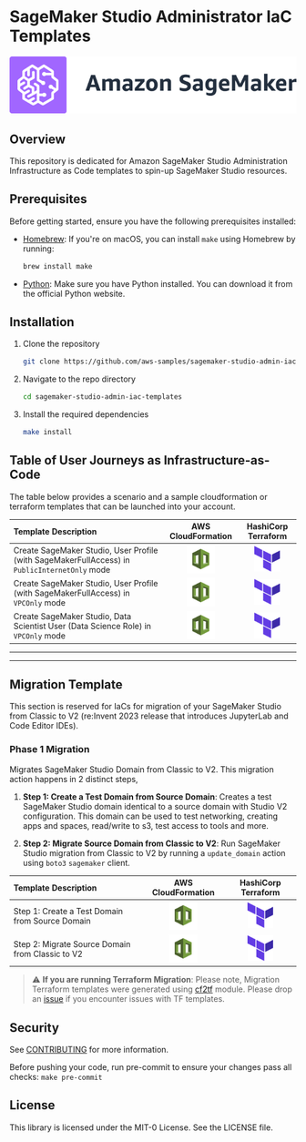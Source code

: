 # SageMaker Studio Administrator IaC Templates

![Studio Banner](./media/sagemaker-banner.png)

## Overview

This repository is dedicated for Amazon SageMaker Studio Administration Infrastructure as Code templates to spin-up SageMaker Studio resources.

## Prerequisites

Before getting started, ensure you have the following prerequisites installed:

- [Homebrew](https://brew.sh/): If you're on macOS, you can install `make` using Homebrew by running:
  ```bash
  brew install make
  ```
- [Python](https://www.python.org/): Make sure you have Python installed. You can download it from the official Python website.


## Installation

 1. Clone the repository
    ```bash
    git clone https://github.com/aws-samples/sagemaker-studio-admin-iac-templates.git
2. Navigate to the repo directory
    ```bash
    cd sagemaker-studio-admin-iac-templates
3. Install the required dependencies
    ```bash
    make install
## Table of User Journeys as Infrastructure-as-Code

The table below provides a scenario and a sample cloudformation or terraform templates that can be launched into your account.



| Template Description      | AWS CloudFormation | HashiCorp Terraform |
| :------------------------ | :-----------:  | :--------:|
| Create SageMaker Studio, User Profile (with SageMakerFullAccess) in `PublicInternetOnly` mode     | [<img src="./media/cfnicon.jpg" width="50" height="50" />](./src-cloudformation-iac/create-studio-and-user-internet-only.yaml)       | [<img src="./media/tficon.png" width="45" height="45" />](./src-terraform-iac/create-studio-and-user-internet-only.tf)       |
| Create SageMaker Studio, User Profile (with SageMakerFullAccess) in `VPCOnly` mode  |  [<img src="./media/cfnicon.jpg" width="50" height="50" />](./src-cloudformation-iac/create-studio-and-user-vpc-only.yaml)        | [<img src="./media/tficon.png" width="45" height="45" />](./src-terraform-iac/create-studio-and-user-vpc-only.tf)       |
| Create SageMaker Studio, Data Scientist User (Data Science Role) in `VPCOnly` mode  |  [<img src="./media/cfnicon.jpg" width="50" height="50" />](./src-cloudformation-iac/create-studio-and-datascientist-vpc-only.yaml)        | [<img src="./media/tficon.png" width="45" height="45" />](./src-terraform-iac/create-studio-and-datascientist-vpc-only.tf)       |


---
---


## Migration Template

This section is reserved for IaCs for migration of your SageMaker Studio from Classic to V2 (re:Invent 2023 release that introduces JupyterLab and Code Editor IDEs).

### Phase 1 Migration

Migrates SageMaker Studio Domain from Classic to V2. This migration action happens in 2 distinct steps,

1. **Step 1: Create a Test Domain from Source Domain**: Creates a test SageMaker Studio domain identical to a source domain with Studio V2 configuration. This domain can be used to test networking, creating apps and spaces, read/write to s3, test access to tools and more.

2. **Step 2: Migrate Source Domain from Classic to V2**: Run SageMaker Studio migration from Classic to V2 by running a `update_domain` action using `boto3` `sagemaker` client.


| Template Description      | AWS CloudFormation | HashiCorp Terraform |
| :------------------------ | :-----------:  | :--------:|
| Step 1: Create a Test Domain from Source Domain     | [<img src="./media/cfnicon.jpg" width="50" height="50" />](./src-cloudformation-iac/studio-classic-to-studio-v2/create-testdomain-from-srcdomain.yaml)       | [<img src="./media/tficon.png" width="45" height="45" />](./src-terraform-iac/studio-classic-to-studio-v2/create-testdomain-from-srcdomain.tf)       |
| Step 2: Migrate Source Domain from Classic to V2    | [<img src="./media/cfnicon.jpg" width="50" height="50" />](./src-cloudformation-iac/studio-classic-to-studio-v2/migrate-srcdomain-from-classic-to-v2.yaml)       | [<img src="./media/tficon.png" width="45" height="45" />](./src-terraform-iac/studio-classic-to-studio-v2/migrate-srcdomain-from-classic-to-v2.tf)       |


> :warning: **If you are running Terraform Migration**: Please note, Migration Terraform templates were generated using [cf2tf](https://github.com/DontShaveTheYak/cf2tf) module. Please drop an [issue](https://github.com/aws-samples/sagemaker-studio-admin-iac-templates/issues) if you encounter issues with TF templates.

## Security

See [CONTRIBUTING](CONTRIBUTING.md#security-issue-notifications) for more information.

Before pushing your code, run pre-commit to ensure your changes pass all checks:
```make pre-commit```

## License

This library is licensed under the MIT-0 License. See the LICENSE file.
